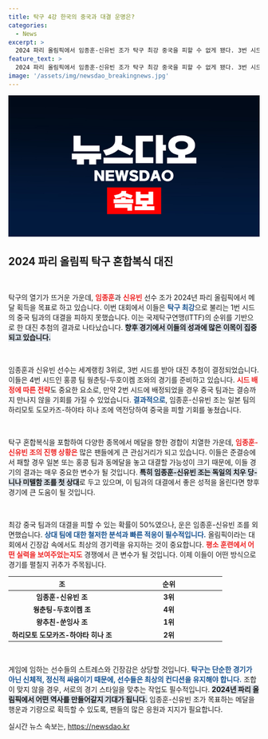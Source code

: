 ```yaml
---
title: 탁구 4강 한국의 중국과 대결 운명은?
categories:
  - News
excerpt: >
  2024 파리 올림픽에서 임종훈-신유빈 조가 탁구 최강 중국을 피할 수 없게 됐다. 3번 시드를 받은 이들은 첫 상대로 독일 팀과 맞붙으며, 준결승에서 일본, 홍콩과의 치열한 경쟁이 예고된다.
feature_text: >
  2024 파리 올림픽에서 임종훈-신유빈 조가 탁구 최강 중국을 피할 수 없게 됐다. 3번 시드를 받은 이들은 첫 상대로 독일 팀과 맞붙으며, 준결승에서 일본, 홍콩과의 치열한 경쟁이 예고된다.
image: '/assets/img/newsdao_breakingnews.jpg'
---
```


<p><img src="/assets/img/newsdao_breakingnews.jpg" alt="implanttips 속보" /></p>

<h2 data-ke-size="size26">2024 파리 올림픽 탁구 혼합복식 대진</h2>

<p data-ke-size="size16">&nbsp;</p>

<p>탁구의 열기가 뜨거운 가운데, <b><span style="color: #ee2323;">임종훈</span></b>과 <b><span style="color: #ee2323;">신유빈</span></b> 선수 조가 2024년 파리 올림픽에서 메달 획득을 목표로 하고 있습니다. 이번 대회에서 이들은 <b><span style="color: #1a5490;">탁구 최강</span></b>으로 불리는 1번 시드의 중국 팀과의 대결을 피하지 못했습니다. 이는 국제탁구연맹(ITTF)의 순위를 기반으로 한 대진 추첨의 결과로 나타났습니다. <b><span style="background-color: #21538527;">향후 경기에서 이들의 성과에 많은 이목이 집중되고 있습니다.</span></b></p>

<p data-ke-size="size16">&nbsp;</p>

<p>임종훈과 신유빈 선수는 세계랭킹 3위로, 3번 시드를 받아 대진 추첨이 결정되었습니다. 이들은 4번 시드인 홍콩 팀 웡춘팅-두호이켐 조와의 경기를 준비하고 있습니다. <b><span style="color: #ee2323;">시드 배정에 따른 전략</span></b>도 중요한 요소로, 만약 2번 시드에 배정되었을 경우 중국 팀과는 결승까지 만나지 않을 기회를 가질 수 있었습니다. <b><span style="color: #1a5490;">결과적으로</span></b>, 임종훈-신유빈 조는 일본 팀의 하리모토 도모카즈-하야타 히나 조에 역전당하여 중국을 피할 기회를 놓쳤습니다.</p>

<p data-ke-size="size16">&nbsp;</p>

<p>탁구 혼합복식을 포함하여 다양한 종목에서 메달을 향한 경합이 치열한 가운데, <b><span style="color: #ee2323;">임종훈-신유빈 조의 진행 상황은</span></b> 많은 팬들에게 큰 관심거리가 되고 있습니다. 이들은 준결승에서 패할 경우 일본 또는 홍콩 팀과 동메달을 놓고 대결할 가능성이 크기 때문에, 이들 경기의 결과는 매우 중요한 변수가 될 것입니다. <b><span style="background-color: #21538527;">특히 임종훈-신유빈 조는 독일의 치우 당-니나 미텔함 조를 첫 상대</span></b>로 두고 있으며, 이 팀과의 대결에서 좋은 성적을 올린다면 향후 경기에 큰 도움이 될 것입니다.</p>

<p data-ke-size="size16">&nbsp;</p>

<p>최강 중국 팀과의 대결을 피할 수 있는 확률이 50%였으나, 운은 임종훈-신유빈 조를 외면했습니다. <b><span style="color: #1a5490;">상대 팀에 대한 철저한 분석과 빠른 적응이 필수적입니다.</span></b> 올림픽이라는 대회에서 긴장감 속에서도 최상의 경기력을 유지하는 것이 중요합니다. <b><span style="color: #ee2323;">평소 훈련에서 어떤 실력을 보여주었는지도</span></b> 경쟁에서 큰 변수가 될 것입니다. 이제 이들이 어떤 방식으로 경기를 펼칠지 귀추가 주목됩니다.</p>

<p data-ke-size="size16"></p>

<table style="width: 100%; border-collapse: collapse;">
  <thead>
    <tr>
      <th style="width: 50%;"><b>조</b></th>
      <th style="width: 50%;"><b>순위</b></th>
    </tr>
  </thead>
  <tbody>
    <tr>
      <td style="text-align: center; height: 17px;"><b>임종훈-신유빈 조</b></td>
      <td style="text-align: center; height: 17px;"><b>3위</b></td>
    </tr>
    <tr>
      <td style="text-align: center; height: 17px;"><b>웡춘팅-두호이켐 조</b></td>
      <td style="text-align: center; height: 17px;"><b>4위</b></td>
    </tr>
    <tr>
      <td style="text-align: center; height: 17px;"><b>왕추친-쑨잉사 조</b></td>
      <td style="text-align: center; height: 17px;"><b>1위</b></td>
    </tr>
    <tr>
      <td style="text-align: center; height: 17px;"><b>하리모토 도모카즈-하야타 히나 조</b></td>
      <td style="text-align: center; height: 17px;"><b>2위</b></td>
    </tr>
  </tbody>
</table>

<p data-ke-size="size16">&nbsp;</p>

<p>게임에 임하는 선수들의 스트레스와 긴장감은 상당할 것입니다. <b><span style="color: #1a5490;">탁구는 단순한 경기가 아닌 신체적, 정신적 싸움이기 때문에, 선수들은 최상의 컨디션을 유지해야 합니다.</span></b> 조합이 맞지 않을 경우, 서로의 경기 스타일을 맞추는 작업도 필수적입니다. <b><span style="background-color: #21538527;">2024년 파리 올림픽에서 어떤 역사를 만들어갈지 기대가 됩니다.</span></b> 임종훈-신유빈 조가 목표하는 메달을 행운과 기량으로 획득할 수 있도록, 팬들의 많은 응원과 지지가 필요합니다.</p>
실시간 뉴스 속보는, <a href="https://newsdao.kr" rel="dofollow">https://newsdao.kr</a>


